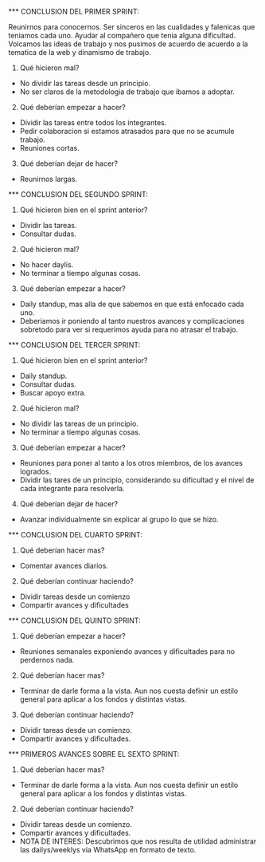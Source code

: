 *** CONCLUSION DEL PRIMER SPRINT:

Reunirnos para conocernos.
Ser sinceros en las cualidades y falenicas que teniamos cada uno.
Ayudar al compañero que tenia alguna dificultad.
Volcamos las ideas de trabajo y nos pusimos de acuerdo de acuerdo a la tematica de la web y dinamismo de trabajo.

1) Qué hicieron mal?

* No dividir las tareas desde un principio.
* No ser claros de la metodologia de trabajo que ibamos a adoptar.

2) Qué deberían empezar a hacer? 

* Dividir las tareas entre todos los integrantes.
* Pedir colaboracion si estamos atrasados para que no se acumule trabajo.
* Reuniones cortas.

3) Qué deberían dejar de hacer?

* Reunirnos largas. 

*** CONCLUSION DEL SEGUNDO SPRINT:

1) Qué hicieron bien en el sprint anterior?

* Dividir las tareas.
* Consultar dudas.

2) Qué hicieron mal?

* No hacer daylis.
* No terminar a tiempo algunas cosas.

3) Qué deberían empezar a hacer? 

* Daily standup, mas alla de que sabemos en que está enfocado cada uno.
* Deberiamos ir poniendo al tanto nuestros avances y complicaciones sobretodo para ver si requerimos ayuda para no atrasar el trabajo.

*** CONCLUSION DEL TERCER SPRINT:

1) Qué hicieron bien en el sprint anterior?

* Daily standup.
* Consultar dudas.
* Buscar apoyo extra.

2) Qué hicieron mal?

* No dividir las tareas de un principio.
* No terminar a tiempo algunas cosas.

3) Qué deberían empezar a hacer? 

* Reuniones para poner al tanto a los otros miembros, de los avances logrados.
* Dividir las tares de un principio, considerando su dificultad y el nivel de cada integrante para resolverla.

4) Qué deberían dejar de hacer?

* Avanzar individualmente sin explicar al grupo lo que se hizo.

*** CONCLUSION DEL CUARTO SPRINT:

1) Qué deberían hacer mas?

* Comentar avances diarios.

2) Qué deberían continuar haciendo?

* Dividir tareas desde un comienzo
* Compartir avances y dificultades

*** CONCLUSION DEL QUINTO SPRINT:

1) Qué deberían empezar a hacer? 

* Reuniones semanales exponiendo avances y dificultades para no perdernos nada.

2) Qué deberían hacer mas?

* Terminar de darle forma a la vista. Aun nos cuesta definir un estilo general para aplicar a los fondos y distintas vistas.

3) Qué deberían continuar haciendo?

* Dividir tareas desde un comienzo.
* Compartir avances y dificultades.

*** PRIMEROS AVANCES SOBRE EL SEXTO SPRINT:

1) Qué deberían hacer mas?

* Terminar de darle forma a la vista. Aun nos cuesta definir un estilo general para aplicar a los fondos y distintas vistas.

2) Qué deberían continuar haciendo?

* Dividir tareas desde un comienzo.
* Compartir avances y dificultades.
* NOTA DE INTERES: Descubrimos que nos resulta de utilidad administrar las dailys/weeklys vía WhatsApp en formato de texto.